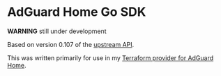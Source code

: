 # AdGuard Home Go SDK

**WARNING** still under development

Based on version 0.107 of the [upstream API](https://github.com/AdguardTeam/AdGuardHome/blob/master/openapi/openapi.yaml).

This was written primarily for use in my [Terraform provider for AdGuard Home](https://github.com/gmichels/terraform-provider-adguard).

